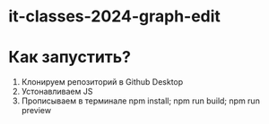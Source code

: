 # it-classes-2024-graph-edit
# Как запустить?
1) Клонируем репозиторий в Github Desktop
2) Устонавливаем JS
3) Прописываем в терминале npm install; npm run build; npm run preview
